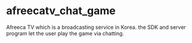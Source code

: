 afreecatv_chat_game
===================

Afreeca TV which is a broadcasting service in Korea. the SDK and server program let the user play the game via chatting.
